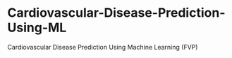 # Cardiovascular-Disease-Prediction-Using-ML
Cardiovascular Disease Prediction Using Machine Learning (FVP) 
